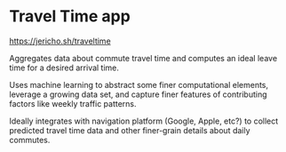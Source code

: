 # Travel Time app

https://jericho.sh/traveltime

Aggregates data about commute travel time and computes an ideal leave time for a desired arrival time.

Uses machine learning to abstract some finer computational elements, leverage a growing data set, and capture finer features of contributing factors like weekly traffic patterns.

Ideally integrates with navigation platform (Google, Apple, etc?) to collect predicted travel time data and other finer-grain details about daily commutes.
